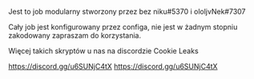 Jest to job modularny stworzony przez bez niku#5370 i ololjvNek#7307 

Cały job jest konfigurowany przez configa, nie jest w żadnym stopniu zakodowany zapraszam do korzystania. 


Więcej takich skryptów u nas na discordzie Cookie Leaks


https://discord.gg/u6SUNjC4tX
https://discord.gg/u6SUNjC4tX